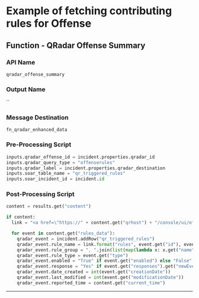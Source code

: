 <!--
    DO NOT MANUALLY EDIT THIS FILE
    THIS FILE IS AUTOMATICALLY GENERATED WITH resilient-sdk codegen
    Generated with resilient-sdk v51.0.1.0.695
-->

# Example of fetching contributing rules for Offense

## Function - QRadar Offense Summary

### API Name
`qradar_offense_summary`

### Output Name
``

### Message Destination
`fn_qradar_enhanced_data`

### Pre-Processing Script
```python
inputs.qradar_offense_id = incident.properties.qradar_id
inputs.qradar_query_type = "offenserules"
inputs.qradar_label = incident.properties.qradar_destination
inputs.soar_table_name = "qr_triggered_rules"
inputs.soar_incident_id = incident.id
```

### Post-Processing Script
```python
content = results.get("content")

if content:
  link = "<a href=\"https://" + content.get("qrhost") + "/console/ui/offenses?filter={0}%3B%3D%3B%3B{1}&page=1&pagesize=10\" target=\"_blank\">{2}</a>"

  for event in content.get("rules_data"):
    qradar_event = incident.addRow("qr_triggered_rules")
    qradar_event.rule_name = link.format("rules", event.get("id"), event.get("name"))
    qradar_event.rule_group = ", ".join(list(map(lambda x: x.get("name"), list(filter(lambda x: x.get("name") is not None, event.get("groups")))))) if len(event.get("groups")) > 0 else ""
    qradar_event.rule_type = event.get("type")
    qradar_event.enabled = "True" if event.get("enabled") else "False"
    qradar_event.response = "Yes" if event.get("responses").get("newEvents") or event.get("responses").get("email") or event.get("responses").get("log") or event.get("responses").get("addToReferenceData") or event.get("responses").get("addToReferenceSet") or event.get("responses").get("removeFromReferenceData") or event.get("responses").get("removeFromReferenceSet") or event.get("responses").get("notify") or event.get("responses").get("notifySeverityOverride") or event.get("responses").get("selectiveForwardingResponse") or event.get("responses").get("customAction") else "No"
    qradar_event.date_created = int(event.get("creationDate"))
    qradar_event.last_modified = int(event.get("modificationDate"))
    qradar_event.reported_time = content.get("current_time")
```

---

